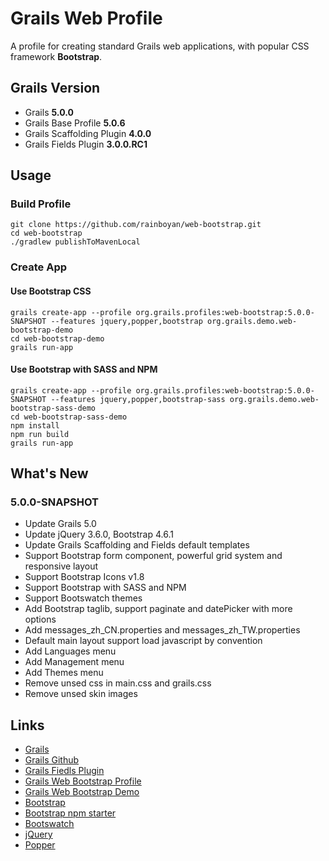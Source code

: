 # Grails Web Profile

A profile for creating standard Grails web applications, with popular CSS framework **Bootstrap**.

## Grails Version

- Grails **5.0.0**
- Grails Base Profile **5.0.6**
- Grails Scaffolding Plugin **4.0.0**
- Grails Fields Plugin **3.0.0.RC1**

## Usage

### Build Profile

```
git clone https://github.com/rainboyan/web-bootstrap.git
cd web-bootstrap
./gradlew publishToMavenLocal
```

### Create App

#### Use Bootstrap CSS

```
grails create-app --profile org.grails.profiles:web-bootstrap:5.0.0-SNAPSHOT --features jquery,popper,bootstrap org.grails.demo.web-bootstrap-demo
cd web-bootstrap-demo
grails run-app
```
#### Use Bootstrap with SASS and NPM

```
grails create-app --profile org.grails.profiles:web-bootstrap:5.0.0-SNAPSHOT --features jquery,popper,bootstrap-sass org.grails.demo.web-bootstrap-sass-demo
cd web-bootstrap-sass-demo
npm install
npm run build
grails run-app
```

## What's New

### 5.0.0-SNAPSHOT

* Update Grails 5.0
* Update jQuery 3.6.0, Bootstrap 4.6.1
* Update Grails Scaffolding and Fields default templates
* Support Bootstrap form component, powerful grid system and responsive layout
* Support Bootstrap Icons v1.8
* Support Bootstrap with SASS and NPM
* Support Bootswatch themes
* Add Bootstrap taglib, support paginate and datePicker with more options
* Add messages_zh_CN.properties and messages_zh_TW.properties
* Default main layout support load javascript by convention
* Add Languages menu
* Add Management menu
* Add Themes menu
* Remove unsed css in main.css and grails.css
* Remove unsed skin images

## Links

- [Grails](https://grails.org)
- [Grails Github](https://github.com/grails)
- [Grails Fiedls Plugin](https://grails-fields-plugin.github.io/grails-fields/)
- [Grails Web Bootstrap Profile](https://github.com/rainboyan/web-bootstrap)
- [Grails Web Bootstrap Demo](https://github.com/rainboyan/scaffold-bootstrap-layout-demo)
- [Bootstrap](https://getbootstrap.com)
- [Bootstrap npm starter](https://github.com/twbs/bootstrap-npm-starter)
- [Bootswatch](https://bootswatch.com)
- [jQuery](https://jquery.com)
- [Popper](https://popper.js.org)